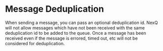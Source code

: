 # Message Deduplication

When sending a message, you can pass an optional deduplication id. NexQ will
not allow messages which have not been received with the same deduplication
id to be added to the queue. Once a message has been received even if the
message is errored, timed out, etc will not be considered for deduplication.
